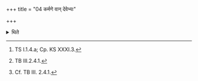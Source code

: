 +++
title = "04 कर्मणे वान् देवेभ्यः"

+++

<details><summary>थिते</summary>

4. With karmaṇe vāṁ devebhyaḥ[^1] śakeyam... having washed his hands, with yajñasya santatirasi...[^2] he spreads a continuous line of Darbha-blades, starting from the Gārhapatya. upto the Āhavanīya.[^3] He then scatters an unbroken line of grass to the south and the north (of the first line) silently (i.e. without any formula).  

[^1]: TS I.1.4.a; Cp. KS XXXI.3.  

[^2]: TB III.2.4.1.  

[^3]: Cf. TB III. 2.4.1.
</details>
